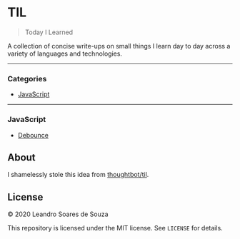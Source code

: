 # TIL

> Today I Learned

A collection of concise write-ups on small things I learn day to day across a
variety of languages and technologies.

---

### Categories

- [JavaScript](#javascript)

---

### JavaScript

- [Debounce](javascript/debounce)

## About

I shamelessly stole this idea from
[thoughtbot/til](https://github.com/jbranchaud/til).

## License

&copy; 2020 Leandro Soares de Souza

This repository is licensed under the MIT license. See `LICENSE` for
details.
